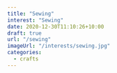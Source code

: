 ```yaml
---
title: "Sewing"
interest: "Sewing"
date: 2020-12-30T11:10:26+10:00
draft: true
url: "/sewing"
imageUrl: "/interests/sewing.jpg"
categories:
  - crafts
---
```

